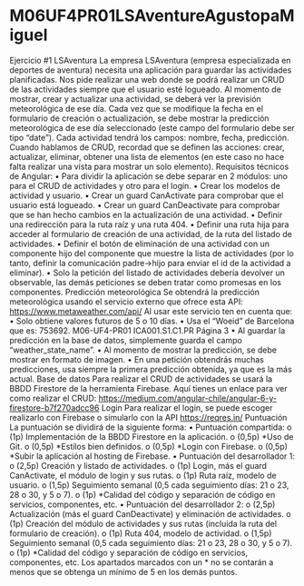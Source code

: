# M06UF4PR01LSAventureAgustopaMiguel

Ejercicio #1 LSAventura
La empresa LSAventura (empresa especializada en deportes de aventura) necesita una aplicación para guardar las actividades planificadas.
Nos pide realizar una web donde se podrá realizar un CRUD de las actividades siempre que el usuario esté logueado.
Al momento de mostrar, crear y actualizar una actividad, se deberá ver la previsión meteorológica de ese día. Cada vez que se modifique la fecha en el formulario de creación o actualización, se debe mostrar la predicción meteorológica de ese día seleccionado (este campo del formulario debe ser tipo “date”).
Cada actividad tendrá los campos: nombre, fecha, predicción.
Cuando hablamos de CRUD, recordad que se definen las acciones: crear, actualizar, eliminar, obtener una lista de elementos (en este caso no hace falta realizar una vista para mostrar un solo elemento).
Requisitos técnicos de Angular:
• Para dividir la aplicación se debe separar en 2 módulos: uno para el CRUD de actividades y otro para el login.
• Crear los modelos de actividad y usuario.
• Crear un guard CanActivate para comprobar que el usuario está logueado.
• Crear un guard CanDeactivate para comprobar que se han hecho cambios en la actualización de una actividad.
• Definir una redirección para la ruta raíz y una ruta 404.
• Definir una ruta hija para acceder al formulario de creación de una actividad, de la ruta del listado de actividades.
• Definir el botón de eliminación de una actividad con un componente hijo del componente que muestre la lista de actividades (por lo tanto, definir la comunicación padre->hijo para enviar el id de la actividad a eliminar).
• Solo la petición del listado de actividades debería devolver un observable, las demás peticiones se deben tratar como promesas en los componentes.
Predicción meteorológica
Se obtendrá la predicción meteorológica usando el servicio externo que ofrece esta API: https://www.metaweather.com/api/
Al usar este servicio ten en cuenta que:
• Solo obtiene valores futuros de 5 o 10 días.
• Usa el “Woeid” de Barcelona que es: 753692.
M06-UF4-PR01
ICA001.S1.C1.PR
Página 3
• Al guardar la predicción en la base de datos, simplemente guarda el campo “weather_state_name”.
• Al momento de mostrar la predicción, se debe mostrar en formato de imagen.
• En una petición obtendrás muchas predicciones, usa siempre la primera predicción obtenida, ya que es la más actual.
Base de datos
Para realizar el CRUD de actividades se usará la BBDD Firestore de la herramienta Firebase. Aquí tienes un enlace para ver como realizar el CRUD: https://medium.com/angular-chile/angular-6-y-firestore-b7f270adcc96
Login
Para realizar el login, se puede escoger realizarlo con Firebase o simularlo con la API https://reqres.in/
Puntuación
La puntuación se dividirá de la siguiente forma:
• Puntuación compartida:
o (1p) Implementación de la BBDD Firestore en la aplicación.
o (0,5p) *Uso de Git.
o (0,5p) *Estilos bien definidos.
o (0,5p) *Login con Firebase.
o (0,5p) *Subir la aplicación al hosting de Firebase.
• Puntuación del desarrollador 1:
o (2,5p) Creación y listado de actividades.
o (1p) Login, más el guard CanActivate, el módulo de login y sus rutas.
o (1p) Ruta raíz, modelo de usuario.
o (1,5p) Seguimiento semanal (0,5 cada seguimiento días: 21 o 23, 28 o 30, y 5 o 7).
o (1p) *Calidad del código y separación de código en servicios, componentes, etc.
• Puntuación del desarrollador 2:
o (2,5p) Actualización (más el guard CanDeactivate) y eliminación de actividades.
o (1p) Creación del módulo de actividades y sus rutas (incluida la ruta del formulario de creación).
o (1p) Ruta 404, modelo de actividad.
o (1,5p) Seguimiento semanal (0,5 cada seguimiento días: 21 o 23, 28 o 30, y 5 o 7).
o (1p) *Calidad del código y separación de código en servicios, componentes, etc.
Los apartados marcados con un * no se contarán a menos que se obtenga un mínimo de 5 en los demás puntos.